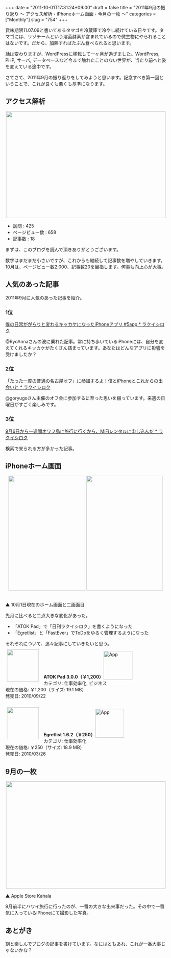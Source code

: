 +++
date = "2011-10-01T17:31:24+09:00"
draft = false
title = "2011年9月の振り返り 〜 アクセス解析・iPhoneホーム画面・今月の一枚 〜"
categories = ["Monthly"]
slug = "754"
+++

賞味期限11.07.09と書いてあるタマゴを冷蔵庫で冷やし続けている日々です。タマゴには、リゾチームという溶菌酵素が含まれているので微生物にやられることはないです。だから、加熱すればたぶん食べられると思います。

話は変わりますが、WordPressに移転して一ヶ月が過ぎました。WordPress, PHP, サーバ, データベースなど今まで触れたことのない世界が、当たり前へと姿を変えている途中です。

さてさて、2011年9月の振り返りをしてみようと思います。記念すべき第一回ということで、これが良くも悪くも基準になります。

<h2>アクセス解析</h2>

<img style="display:block; margin-left:auto; margin-right:auto;" src="/images/2011/10/0754_1.jpg" border="0" width="500" height="334" />

<ul>
<li>訪問 : 425</li>
<li>ページビュー数 : 658</li>
<li>記事数 : 18</li>
</ul>

まずは、このブログを読んで頂きありがとうございます。

数字はまだまだ小さいですが、これからも継続して記事数を増やしていきます。10月は、ページビュー数2,000、記事数20を目指します。何事も向上心が大事。

<h2>人気のあった記事</h2>

2011年9月に人気のあった記事を紹介。

<h3>1位</h3>

<a href="http://rakuishi.com/iphone/382/" target="_blank">僕の日常ががらりと変わるキッカケになったiPhoneアプリ #5app * ラクイシロク</a>

@RyoAnnaさんの波に乗れた記事。常に持ち歩いているiPhoneには、自分を変えてくれるキッカケがたくさん詰まっています。あなたはどんなアプリに影響を受けましたか？

<h3>2位</h3>

<a href="http://rakuishi.com/event/420/" target="_blank">「たった一度の普通の名古屋オフ」に参加するよ！僕とiPhoneとこれからの出会いと * ラクイシロク</a>

@goryugoさん主催のオフ会に参加するに至った思いを綴っています。来週の日曜日がすごく楽しみです。

<h3>3位</h3>

<a href="http://rakuishi.com/travel/59/" target="_blank">9月6日から一週間オワフ島に旅行に行くから、MiFiレンタルに申し込んだ * ラクイシロク</a>

検索で来られる方が多かった記事。

<h2>iPhoneホーム画面</h2>

<div align="center"><img src="/images/2011/10/0754_2.png" border="0" width="240" height="359" /> <img src="/images/2011/10/0754_3.png" border="0" width="240" height="359" /></div><br />

▲ 10月1日現在のホーム画面と二画面目

先月に比べると二点大きな変化があった。

<ul>
<li>「ATOK Pad」で「日刊ラクイシロク」を書くようになった</li>
<li>「Egretlist」と「FastEver」でToDoをゆるく管理するようになった</li>
</ul>

それぞれについて、追々記事にしていきたいと思う。

<a href="https://itunes.apple.com/jp/app/id390360999?mt=8&uo=4&at=11l3RT" target="_blank" rel="nofollow"><img width="100" class="alignleft" align="left" src="http://a2.mzstatic.com/us/r1000/077/Purple/3e/8d/6e/mzl.wcnerfrh.100x100-75.jpg" style="margin: -5px 15px 1px 5px;"></a><strong> ATOK Pad 3.0.0（￥1,200）</strong><a href="https://itunes.apple.com/jp/app/id390360999?mt=8&uo=4&at=11l3RT" target="_blank" rel="nofollow"><img src="/images/2012/12/viewinitunes_jp.png" style="vertical-align:bottom;" width="90" alt="App"></a><br> カテゴリ: 仕事効率化, ビジネス<br> 現在の価格: ￥1,200（サイズ: 19.1 MB）<br> 発売日: 2010/09/22<br style="clear: both;"><br />

<a href="https://itunes.apple.com/jp/app/id363951705?mt=8&uo=4&at=11l3RT" target="_blank" rel="nofollow"><img width="100" class="alignleft" align="left" src="http://a4.mzstatic.com/us/r1000/007/Purple/9d/3f/46/mzi.ibcofpfq.100x100-75.png" style="margin: -5px 15px 1px 5px;"></a><strong> Egretlist 1.6.2（￥250）</strong><a href="https://itunes.apple.com/jp/app/id363951705?mt=8&uo=4&at=11l3RT" target="_blank" rel="nofollow"><img src="/images/2012/12/viewinitunes_jp.png" style="vertical-align:bottom;" width="90" alt="App"></a><br> カテゴリ: 仕事効率化<br> 現在の価格: ￥250（サイズ: 18.9 MB）<br> 発売日: 2010/03/26<br style="clear: both;">

<h2>9月の一枚</h2>

<img style="display:block; margin-left:auto; margin-right:auto;" src="/images/2011/09/0754_4.jpg" border="0" width="500" height="336" />

▲ Apple Store Kahala

9月前半にハワイ旅行に行ったのが、一番の大きな出来事だった。その中で一番気に入っているiPhoneにて撮影した写真。

<h2>あとがき</h2>

割と楽しんでブログの記事を書けています。なにはともあれ、これが一番大事じゃないかな？
